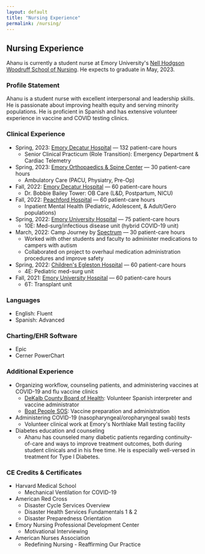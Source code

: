 ```yaml
---
layout: default
title: "Nursing Experience"
permalink: /nursing/
---
```


## Nursing Experience
Ahanu is currently a student nurse at Emory University's [Nell Hodgson Woodruff School of Nursing](https://nursing.emory.edu). He expects to graduate in May, 2023. 

### Profile Statement
Ahanu is a student nurse with excellent interpersonal and leadership skills. He is passionate about improving health equity and serving minority populations. He is proficient in Spanish and has extensive volunteer experience in vaccine and COVID testing clinics.  

### Clinical Experience
* Spring, 2023: [Emory Decatur Hospital](https://www.emoryhealthcare.org/locations/hospitals/emory-decatur-hospital/index.html) — 132 patient-care hours  
  * Senior Clinical Practicum (Role Transition): Emergency Department & Cardiac Telemetry  
* Spring, 2023: [Emory Orthopaedics & Spine Center](https://www.emoryhealthcare.org/centers-programs/orthopedic-spine-center/index.html) — 30 patient-care hours  
  * Ambulatory Care (PACU, Physiatry, Pre-Op)  
* Fall, 2022: [Emory Decatur Hospital](https://www.emoryhealthcare.org/locations/hospitals/emory-decatur-hospital/index.html) — 60 patient-care hours  
  * Dr. Bobbie Bailey Tower: OB Care (L&D, Postpartum, NICU)  
* Fall, 2022: [Peachford Hospital](https://peachford.com) — 60 patient-care hours  
  * Inpatient Mental Health (Pediatric, Adolescent, & Adult/Gero populations)  
* Spring, 2022: [Emory University Hospital](https://www.emoryhealthcare.org/locations/hospitals/emory-university-hospital/index.html) — 75 patient-care hours  
  * 10E: Med-surg/infectious disease unit (hybrid COVID-19 unit)  
* March, 2022: Camp Journey by [Spectrum](https://www.atl-spectrum.com/) — 30 patient-care hours
  * Worked with other students and faculty to administer medications to campers with autism
  * Collaborated on project to overhaul medication administration procedures and improve safety
* Spring, 2022: [Children's Egleston Hospital](https://www.choa.org/locations/egleston-hospital) — 60 patient-care hours  
  * 4E: Pediatric med-surg unit  
* Fall, 2021: [Emory University Hospital](https://www.emoryhealthcare.org/locations/hospitals/emory-university-hospital/index.html) — 60 patient-care hours  
  * 6T: Transplant unit  

### Languages
* English: Fluent  
* Spanish: Advanced

### Charting/EHR Software
* Epic 
* Cerner PowerChart  

### Additional Experience
* Organizing workflow, counseling patients, and administering vaccines at COVID-19 and flu vaccine clinics  
  * [DeKalb County Board of Health](https://www.dekalbhealth.net/): Volunteer Spanish interpreter and vaccine administrator
  * [Boat People SOS](https://www.bpsos.org): Vaccine preparation and administration
* Administering COVID-19 (nasopharyngeal/oropharyngeal swab) tests
  * Volunteer clinical work at Emory's Northlake Mall testing facility
* Diabetes education and counseling
  * Ahanu has counseled many diabetic patients regarding continuity-of-care and ways to improve treatment outcomes, both during student clinicals and in his free time. He is especially well-versed in treatment for Type I Diabetes.

### CE Credits & Certificates
* Harvard Medical School
  * Mechanical Ventilation for COVID-19
* American Red Cross
  * Disaster Cycle Services Overview
  * Disaster Health Services Fundamentals 1 & 2
  * Disaster Preparedness Orientation
* Emory Nursing Professional Development Center
  * Motivational Interviewing
* American Nurses Association
  * Redefining Nursing - Reaffirming Our Practice  
  


